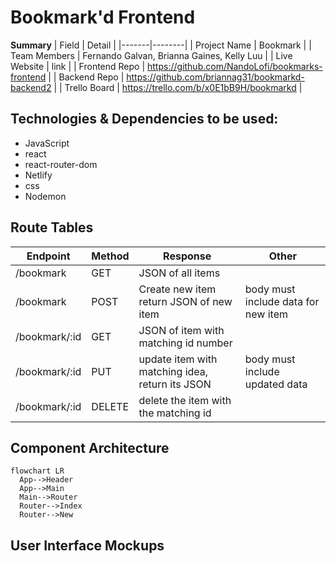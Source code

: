 # Bookmark'd Frontend

**Summary**
| Field | Detail |
|-------|--------|
| Project Name | Bookmark |
| Team Members | Fernando Galvan, Brianna Gaines, Kelly Luu |
| Live Website | link |
| Frontend Repo | https://github.com/NandoLofi/bookmarks-frontend |
| Backend Repo |  https://github.com/briannag31/bookmarkd-backend2 |
| Trello Board | https://trello.com/b/x0E1bB9H/bookmarkd |

## Technologies & Dependencies to be used:
- JavaScript
- react
- react-router-dom
- Netlify
- css
- Nodemon

## Route Tables

| Endpoint | Method | Response | Other |
| -------- | ------ | -------- | ----- |
| /bookmark | GET | JSON of all items | |
| /bookmark | POST | Create new item return JSON of new item | body must include data for new item |
| /bookmark/:id | GET | JSON of item with matching id number | |
| /bookmark/:id | PUT | update item with matching idea, return its JSON | body must include updated data |
| /bookmark/:id | DELETE | delete the item with the matching id | |

## Component Architecture



```mermaid
flowchart LR
  App-->Header
  App-->Main
  Main-->Router
  Router-->Index
  Router-->New
```

## User Interface Mockups

